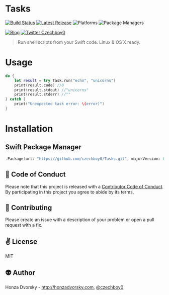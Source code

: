# Tasks

[![Build Status](https://travis-ci.org/czechboy0/Tasks.svg?branch=master)](https://travis-ci.org/czechboy0/Tasks)
[![Latest Release](https://img.shields.io/github/release/czechboy0/tasks.svg)](https://github.com/czechboy0/tasks/releases/latest)
![Platforms](https://img.shields.io/badge/platforms-Linux%20%7C%20OS%20X-blue.svg)
![Package Managers](https://img.shields.io/badge/package%20managers-SwiftPM-yellow.svg)

[![Blog](https://img.shields.io/badge/blog-honzadvorsky.com-green.svg)](http://honzadvorsky.com)
[![Twitter Czechboy0](https://img.shields.io/badge/twitter-czechboy0-green.svg)](http://twitter.com/czechboy0)

> Run shell scripts from your Swift code. Linux &amp; OS X ready.

# Usage

```swift
do {
	let result = try Task.run("echo", "unicorns")
	print(result.code) //0
	print(result.stdout) //"unicorns"
	print(result.stderr) //""
} catch {
	print("Unexpected task error: \(error)")
}
```

# Installation

## Swift Package Manager

```swift
.Package(url: "https://github.com/czechboy0/Tasks.git", majorVersion: 0, minor: 4)
```

:blue_heart: Code of Conduct
------------
Please note that this project is released with a [Contributor Code of Conduct](./CODE_OF_CONDUCT.md). By participating in this project you agree to abide by its terms.

:gift_heart: Contributing
------------
Please create an issue with a description of your problem or open a pull request with a fix.

:v: License
-------
MIT

:alien: Author
------
Honza Dvorsky - http://honzadvorsky.com, [@czechboy0](http://twitter.com/czechboy0)

